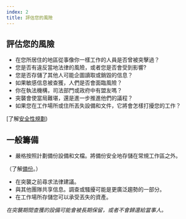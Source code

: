 ```yaml
---
index: 2
title: 評估您的風險
---
```

## 評估您的風險

* 在您所居住的地區從事像你一樣工作的人員是否曾被突擊過？
* 您是否有違反當地法律的風險，或者您是否會受到影響?
* 您是否存儲了其他人可能企圖讀取或銷毀的信息？
* 如果敏感信息被查獲，人們是否會面臨風險？
* 你在執法機構，司法部門或政府中有盟友嗎？
* 突襲會使當局難堪，還是進一步推進他們的議程？
* 如果您在工作場所或住所丟失設備和文件，它將會怎樣打擾您的工作？

[了解[安全性規劃](umbrella://assess-your-risk/security-planning))

## 一般籌備

* 嚴格按照計劃備份設備和文檔。將備份安全地存儲在常規工作區之外。

（了解[備份](umbrella://information/backing-up)。）

* 在突襲之前尋求法律建議。
* 與其他團隊共享信息。調查或騷擾可能是更廣泛趨勢的一部分。
* 在工作場所存儲您可以承受丟失的資產。

*在突襲期間查獲的設備可能會被長期保留，或者不會歸還給當事人。*
